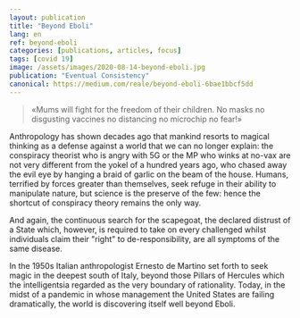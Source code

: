 ```yaml
---
layout: publication
title: "Beyond Eboli"
lang: en
ref: beyond-eboli
categories: [publications, articles, focus]
tags: [covid 19]
image: /assets/images/2020-08-14-beyond-eboli.jpg
publication: "Eventual Consistency"
canonical: https://medium.com/reale/beyond-eboli-6bae1bbcf5dd
---
```


> «Mums will fight for the freedom of their children. No masks no disgusting vaccines no distancing no microchip no fear!»

Anthropology has shown decades ago that mankind resorts to magical thinking as a defense against a world that we can no longer explain: the conspiracy theorist who is angry with 5G or the MP who winks at no-vax are not very different from the yokel of a hundred years ago, who chased away the evil eye by hanging a braid of garlic on the beam of the house. Humans, terrified by forces greater than themselves, seek refuge in their ability to manipulate nature, but science is the preserve of the few: hence the shortcut of conspiracy theory remains the only way.

And again, the continuous search for the scapegoat, the declared distrust of a State which, however, is required to take on every challenged whilst individuals claim their "right" to de-responsibility, are all symptoms of the same disease.

In the 1950s Italian anthropologist Ernesto de Martino set forth to seek magic in the deepest south of Italy, beyond those Pillars of Hercules which the intelligentsia regarded as the very boundary of rationality. Today, in the midst of a pandemic in whose management the United States are failing dramatically, the world is discovering itself well beyond Eboli.
